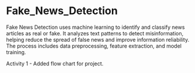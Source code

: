 # Fake_News_Detection
Fake News Detection uses machine learning to identify and classify news articles as real or fake. It analyzes text patterns to detect misinformation, helping reduce the spread of false news and improve information reliability. The process includes data preprocessing, feature extraction, and model training.

Activity 1 - Added flow chart for project.
